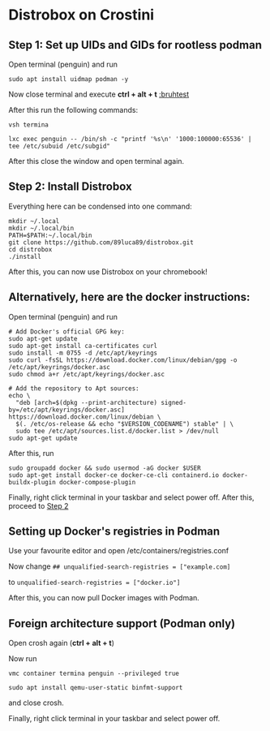 # Distrobox on Crostini

## Step 1: Set up UIDs and GIDs for rootless podman

Open terminal (penguin) and run
```
sudo apt install uidmap podman -y
```
Now close terminal and execute **ctrl + alt + t**
[:bruhtest](google.com)

After this run the following commands:
```
vsh termina
```
```
lxc exec penguin -- /bin/sh -c "printf '%s\n' '1000:100000:65536' | tee /etc/subuid /etc/subgid"
```
After this close the window and open terminal again.

## Step 2: Install Distrobox

Everything here can be condensed into one command:
```
mkdir ~/.local
mkdir ~/.local/bin
PATH=$PATH:~/.local/bin
git clone https://github.com/89luca89/distrobox.git
cd distrobox
./install
```
After this, you can now use Distrobox on your chromebook!

## Alternatively, here are the docker instructions:

Open terminal (penguin) and run
```
# Add Docker's official GPG key:
sudo apt-get update
sudo apt-get install ca-certificates curl
sudo install -m 0755 -d /etc/apt/keyrings
sudo curl -fsSL https://download.docker.com/linux/debian/gpg -o /etc/apt/keyrings/docker.asc
sudo chmod a+r /etc/apt/keyrings/docker.asc

# Add the repository to Apt sources:
echo \
  "deb [arch=$(dpkg --print-architecture) signed-by=/etc/apt/keyrings/docker.asc] https://download.docker.com/linux/debian \
  $(. /etc/os-release && echo "$VERSION_CODENAME") stable" | \
  sudo tee /etc/apt/sources.list.d/docker.list > /dev/null
sudo apt-get update
```
After this, run 
```
sudo groupadd docker && sudo usermod -aG docker $USER
sudo apt-get install docker-ce docker-ce-cli containerd.io docker-buildx-plugin docker-compose-plugin
```
Finally, right click terminal in your taskbar and select power off.
After this, proceed to [Step 2](https://github.com/upperint/Distrobox_on_Crostini?tab=readme-ov-file#step-2-install-distrobox)

## Setting up Docker's registries in Podman

Use your favourite editor and open /etc/containers/registries.conf

Now change `## unqualified-search-registries = ["example.com]`

to `unqualified-search-registries = ["docker.io"]`

After this, you can now pull Docker images with Podman.

## Foreign architecture support (Podman only)

Open crosh again (**ctrl + alt + t**)

Now run
```
vmc container termina penguin --privileged true
```
```
sudo apt install qemu-user-static binfmt-support
```
and close crosh.

Finally, right click terminal in your taskbar and select power off.
